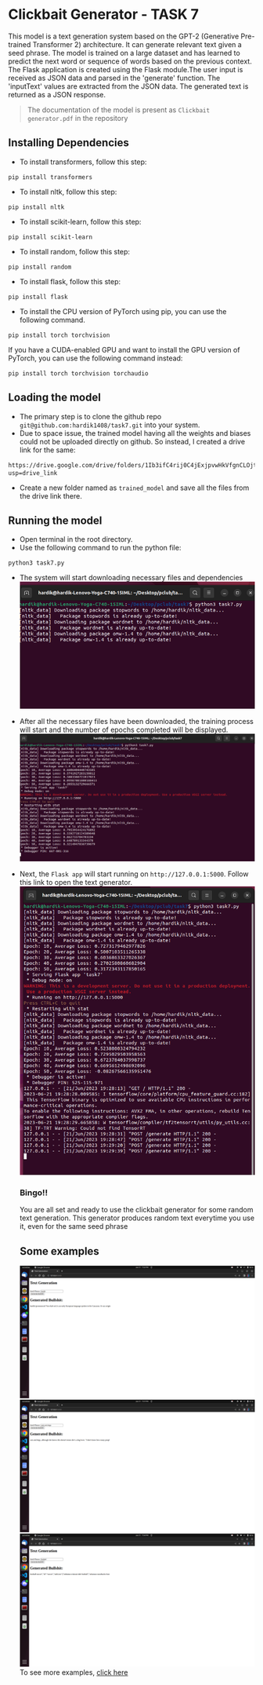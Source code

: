 # Clickbait Generator - TASK 7
This model is a text generation system based on the GPT-2 (Generative Pre-trained Transformer 2) architecture. It can generate relevant text given a seed phrase. 
The model is trained on a large dataset and has learned to predict the next word or sequence of words based on the previous context. 
The Flask application is created using the Flask module.The user input is received as JSON data and parsed in the 'generate' function. 
The 'inputText' values are extracted from the JSON data. The generated text is returned as a JSON response.

> The documentation of the model is present as `Clickbait generator.pdf` in the repository

## Installing Dependencies
+ To install transformers, follow this step:
```
pip install transformers
```
+ To install nltk, follow this step:
```
pip install nltk
```
+ To install scikit-learn, follow this step:
```
pip install scikit-learn
```
+ To install random, follow this step:
```
pip install random
```
+ To install flask, follow this step:
```
pip install flask
```
+ To install the CPU version of PyTorch using pip, you can use the following command.
```
pip install torch torchvision
```
  If you have a CUDA-enabled GPU and want to install the GPU version of PyTorch, you can use the following command instead:
```
pip install torch torchvision torchaudio
```

## Loading the model
+ The primary step is to clone the github repo `git@github.com:hardik1408/task7.git` into your system.
+ Due to space issue, the trained model having all the weights and biases could not be uploaded directly on github. So instead, I created a drive link for the same:
```
https://drive.google.com/drive/folders/1Ib3ifC4rij0C4jExjpvwHkVfgnCLOjtv?usp=drive_link
```
+ Create a new folder named as `trained_model` and save all the files from the drive link there.

## Running the model
+ Open terminal in the root directory.
+ Use the following command to run the python file:
```
python3 task7.py
```
+ The system will start downloading necessary files and dependencies
  ![Screenshot](one.png)
+ After all the necessary files have been downloaded, the training process will start and the number of epochs completed will be displayed.
![Screenshot](two.png)
+ Next, the `Flask app` will start running on `http://127.0.0.1:5000`. Follow this link to open the text generator.
 ![Screenshot](three.png)

  ### Bingo!!
  You are all set and ready to use the clickbait generator for some random text generation.
  This generator produces random text everytime you use it, even for the same seed phrase

  ## Some examples
  ![Screenshot](examples/hardik.png)
  ![Screenshot](examples/cats_and_dogs.png)
  ![Screenshot](examples/football.png)
  To see more examples, [click here](examples)


